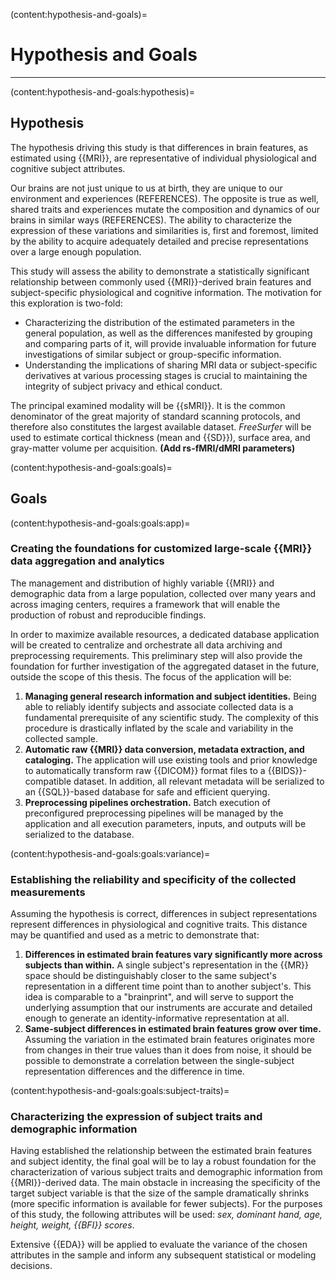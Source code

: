 (content:hypothesis-and-goals)=
# Hypothesis and Goals

<hr>

(content:hypothesis-and-goals:hypothesis)=
## Hypothesis

The hypothesis driving this study is that differences in brain features, as estimated using {{MRI}}, are representative of individual physiological and cognitive subject attributes.

Our brains are not just unique to us at birth, they are unique to our environment and experiences (REFERENCES). The opposite is true as well, shared traits and experiences mutate the composition and dynamics of our brains in similar ways (REFERENCES). The ability to characterize the expression of these variations and similarities is, first and foremost, limited by the ability to acquire adequately detailed and precise representations over a large enough population.

This study will assess the ability to demonstrate a statistically significant relationship between commonly used {{MRI}}-derived brain features and subject-specific physiological and cognitive information. The motivation for this exploration is two-fold:

* Characterizing the distribution of the estimated parameters in the general population, as well as the differences manifested by grouping and comparing parts of it, will provide invaluable information for future investigations of similar subject or group-specific information.
* Understanding the implications of sharing MRI data or subject-specific derivatives at various processing stages is crucial to maintaining the integrity of subject privacy and ethical conduct.

The principal examined modality will be {{sMRI}}. It is the common denominator of the great majority of standard scanning protocols, and therefore also constitutes the largest available dataset. *FreeSurfer* will be used to estimate cortical thickness (mean and {{SD}}), surface area, and gray-matter volume per acquisition. **(Add rs-fMRI/dMRI parameters)**

(content:hypothesis-and-goals:goals)=
## Goals

(content:hypothesis-and-goals:goals:app)=
### Creating the foundations for customized large-scale {{MRI}} data aggregation and analytics

The management and distribution of highly variable {{MRI}} and demographic data from a large population, collected over many years and across imaging centers, requires a framework that will enable the production of robust and reproducible findings.

In order to maximize available resources, a dedicated database application will be created to centralize and orchestrate all data archiving and preprocessing requirements. This preliminary step will also provide the foundation for further investigation of the aggregated dataset in the future, outside the scope of this thesis. The focus of the application will be:

1. **Managing general research information and subject identities.** Being able to reliably identify subjects and associate collected data is a fundamental prerequisite of any scientific study. The complexity of this procedure is drastically inflated by the scale and variability in the collected sample.
2. **Automatic raw {{MRI}} data conversion, metadata extraction, and cataloging.** The application will use existing tools and prior knowledge to automatically transform raw {{DICOM}} format files to a {{BIDS}}-compatible dataset. In addition, all relevant metadata will be serialized to an {{SQL}}-based database for safe and efficient querying.
3. **Preprocessing pipelines orchestration.** Batch execution of preconfigured preprocessing pipelines will be managed by the application and all execution parameters, inputs, and outputs will be serialized to the database.

(content:hypothesis-and-goals:goals:variance)=
### Establishing the reliability and specificity of the collected measurements

Assuming the hypothesis is correct, differences in subject representations represent differences in physiological and cognitive traits. This distance may be quantified and used as a metric to demonstrate that:

  1. **Differences in estimated brain features vary significantly more across subjects than within.** A single subject's representation in the {{MR}} space should be distinguishably closer to the same subject's representation in a different time point than to another subject's. This idea is comparable to a "brainprint", and will serve to support the underlying assumption that our instruments are accurate and detailed enough to generate an identity-informative representation at all.
  2. **Same-subject differences in estimated brain features grow over time.** Assuming the variation in the estimated brain features originates more from changes in their true values than it does from noise, it should be possible to demonstrate a correlation between the single-subject representation differences and the difference in time.

(content:hypothesis-and-goals:goals:subject-traits)=
### Characterizing the expression of subject traits and demographic information

Having established the relationship between the estimated brain features and subject identity, the final goal will be to lay a robust foundation for the characterization of various subject traits and demographic information from {{MRI}}-derived data. The main obstacle in increasing the specificity of the target subject variable is that the size of the sample dramatically shrinks (more specific information is available for fewer subjects). For the purposes of this study, the following attributes will be used: *sex, dominant hand, age, height, weight, {{BFI}} scores*.

Extensive {{EDA}} will be applied to evaluate the variance of the chosen attributes in the sample and inform any subsequent statistical or modeling decisions.
